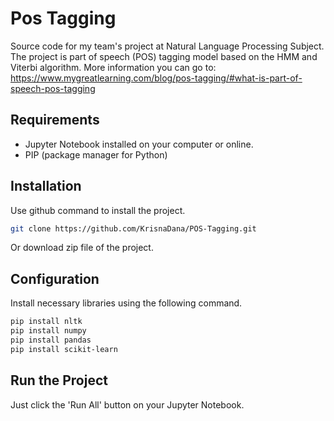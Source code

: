 # Pos Tagging

Source code for my team's project at Natural Language Processing Subject. The project is part of speech (POS) tagging model based on the HMM and Viterbi algorithm. More information you can go to: https://www.mygreatlearning.com/blog/pos-tagging/#what-is-part-of-speech-pos-tagging

## Requirements

- Jupyter Notebook installed on your computer or online.
- PIP (package manager for Python)

## Installation

Use github command to install the project.

```bash
git clone https://github.com/KrisnaDana/POS-Tagging.git
```

Or download zip file of the project.

## Configuration

Install necessary libraries using the following command.

```bash
pip install nltk
pip install numpy
pip install pandas
pip install scikit-learn
```

## Run the Project

Just click the 'Run All' button on your Jupyter Notebook.
